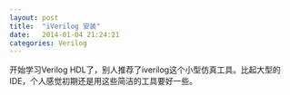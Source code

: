 ```yaml
---
layout: post
title:  "iVerilog 安装"
date:   2014-01-04 21:24:21
categories: Verilog
---
```



开始学习Verilog HDL了，别人推荐了iverilog这个小型仿真工具。比起大型的IDE，个人感觉初期还是用这些简洁的工具要好一些。


